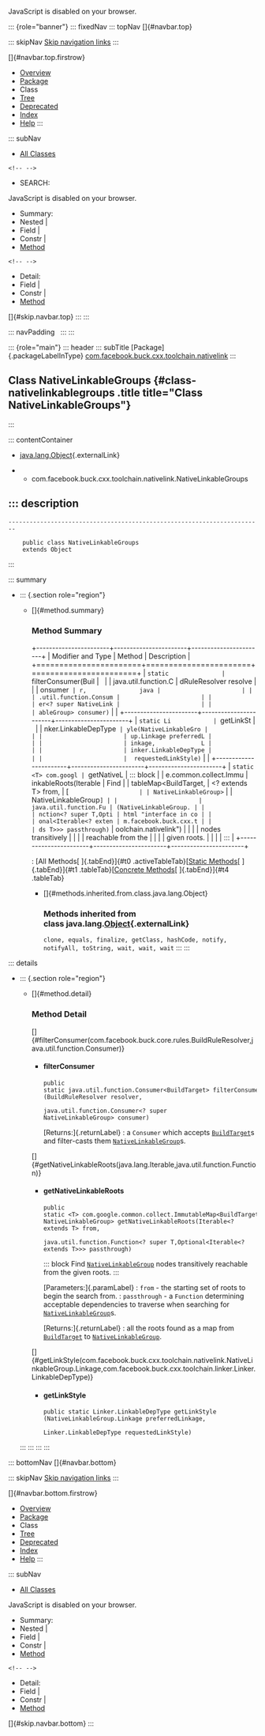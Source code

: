 <div>

JavaScript is disabled on your browser.

</div>

::: {role="banner"}
::: fixedNav
::: topNav
[]{#navbar.top}

::: skipNav
[Skip navigation links](#skip.navbar.top "Skip navigation links")
:::

[]{#navbar.top.firstrow}

-   [Overview](../../../../../../index.html)
-   [Package](package-summary.html)
-   Class
-   [Tree](package-tree.html)
-   [Deprecated](../../../../../../deprecated-list.html)
-   [Index](../../../../../../index-all.html)
-   [Help](../../../../../../help-doc.html)
:::

::: subNav
-   [All Classes](../../../../../../allclasses.html)

```{=html}
<!-- -->
```
-   SEARCH:

<div>

<div>

JavaScript is disabled on your browser.

</div>

</div>

<div>

-   Summary: 
-   Nested \| 
-   Field \| 
-   Constr \| 
-   [Method](#method.summary)

```{=html}
<!-- -->
```
-   Detail: 
-   Field \| 
-   Constr \| 
-   [Method](#method.detail)

</div>

[]{#skip.navbar.top}
:::
:::

::: navPadding
 
:::
:::

::: {role="main"}
::: header
::: subTitle
[Package]{.packageLabelInType} [com.facebook.buck.cxx.toolchain.nativelink](package-summary.html)
:::

## Class NativeLinkableGroups {#class-nativelinkablegroups .title title="Class NativeLinkableGroups"}
:::

::: contentContainer
-   [java.lang.Object](http://docs.oracle.com/javase/7/docs/api/java/lang/Object.html?is-external=true "class or interface in java.lang"){.externalLink}

-   -   com.facebook.buck.cxx.toolchain.nativelink.NativeLinkableGroups

::: description
-   

    ------------------------------------------------------------------------

        public class NativeLinkableGroups
        extends Object
:::

::: summary
-   ::: {.section role="region"}
    -   []{#method.summary}

        ### Method Summary

        +-----------------------+-----------------------+-----------------------+
        | Modifier and Type     | Method                | Description           |
        +=======================+=======================+=======================+
        | `static               | `filterConsumer​(Buil  |                       |
        |  java.util.function.C | dRuleResolver resolve |                       |
        | onsumer<BuildTarget>` | r,               java |                       |
        |                       | .util.function.Consum |                       |
        |                       | er<? super NativeLink |                       |
        |                       | ableGroup> consumer)` |                       |
        +-----------------------+-----------------------+-----------------------+
        | `static Li            | `getLinkSt            |                       |
        | nker.LinkableDepType` | yle​(NativeLinkableGro |                       |
        |                       | up.Linkage preferredL |                       |
        |                       | inkage,             L |                       |
        |                       | inker.LinkableDepType |                       |
        |                       |  requestedLinkStyle)` |                       |
        +-----------------------+-----------------------+-----------------------+
        | `static <T> com.googl | `getNativeL           | ::: block             |
        | e.common.collect.Immu | inkableRoots​(Iterable | Find                  |
        | tableMap<BuildTarget, | <? extends T> from,   | [`                    |
        | ​NativeLinkableGroup>` |                       | NativeLinkableGroup`] |
        |                       | java.util.function.Fu | (NativeLinkableGroup. |
        |                       | nction<? super T,​Opti | html "interface in co |
        |                       | onal<Iterable<? exten | m.facebook.buck.cxx.t |
        |                       | ds T>>> passthrough)` | oolchain.nativelink") |
        |                       |                       | nodes transitively    |
        |                       |                       | reachable from the    |
        |                       |                       | given roots.          |
        |                       |                       | :::                   |
        +-----------------------+-----------------------+-----------------------+

        : [All Methods[ ]{.tabEnd}]{#t0 .activeTableTab}[[Static
        Methods](javascript:show(1);)[ ]{.tabEnd}]{#t1
        .tableTab}[[Concrete
        Methods](javascript:show(8);)[ ]{.tabEnd}]{#t4 .tableTab}

        -   []{#methods.inherited.from.class.java.lang.Object}

            ### Methods inherited from class java.lang.[Object](http://docs.oracle.com/javase/7/docs/api/java/lang/Object.html?is-external=true "class or interface in java.lang"){.externalLink}

            `clone, equals, finalize, getClass, hashCode, notify, notifyAll, toString, wait, wait, wait`
    :::
:::

::: details
-   ::: {.section role="region"}
    -   []{#method.detail}

        ### Method Detail

        []{#filterConsumer(com.facebook.buck.core.rules.BuildRuleResolver,java.util.function.Consumer)}

        -   #### filterConsumer

            ``` methodSignature
            public static java.util.function.Consumer<BuildTarget> filterConsumer​(BuildRuleResolver resolver,
                                                                                  java.util.function.Consumer<? super NativeLinkableGroup> consumer)
            ```

            [Returns:]{.returnLabel}
            :   a `Consumer` which accepts
                [`BuildTarget`](../../../core/model/BuildTarget.html "class in com.facebook.buck.core.model")s
                and filter-casts them
                [`NativeLinkableGroup`](NativeLinkableGroup.html "interface in com.facebook.buck.cxx.toolchain.nativelink")s.

        []{#getNativeLinkableRoots(java.lang.Iterable,java.util.function.Function)}

        -   #### getNativeLinkableRoots

            ``` methodSignature
            public static <T> com.google.common.collect.ImmutableMap<BuildTarget,​NativeLinkableGroup> getNativeLinkableRoots​(Iterable<? extends T> from,
                                                                                                                                   java.util.function.Function<? super T,​Optional<Iterable<? extends T>>> passthrough)
            ```

            ::: block
            Find
            [`NativeLinkableGroup`](NativeLinkableGroup.html "interface in com.facebook.buck.cxx.toolchain.nativelink")
            nodes transitively reachable from the given roots.
            :::

            [Parameters:]{.paramLabel}
            :   `from` - the starting set of roots to begin the search
                from.
            :   `passthrough` - a `Function` determining acceptable
                dependencies to traverse when searching for
                [`NativeLinkableGroup`](NativeLinkableGroup.html "interface in com.facebook.buck.cxx.toolchain.nativelink")s.

            [Returns:]{.returnLabel}
            :   all the roots found as a map from
                [`BuildTarget`](../../../core/model/BuildTarget.html "class in com.facebook.buck.core.model")
                to
                [`NativeLinkableGroup`](NativeLinkableGroup.html "interface in com.facebook.buck.cxx.toolchain.nativelink").

        []{#getLinkStyle(com.facebook.buck.cxx.toolchain.nativelink.NativeLinkableGroup.Linkage,com.facebook.buck.cxx.toolchain.linker.Linker.LinkableDepType)}

        -   #### getLinkStyle

            ``` methodSignature
            public static Linker.LinkableDepType getLinkStyle​(NativeLinkableGroup.Linkage preferredLinkage,
                                                              Linker.LinkableDepType requestedLinkStyle)
            ```
    :::
:::
:::
:::

::: bottomNav
[]{#navbar.bottom}

::: skipNav
[Skip navigation links](#skip.navbar.bottom "Skip navigation links")
:::

[]{#navbar.bottom.firstrow}

-   [Overview](../../../../../../index.html)
-   [Package](package-summary.html)
-   Class
-   [Tree](package-tree.html)
-   [Deprecated](../../../../../../deprecated-list.html)
-   [Index](../../../../../../index-all.html)
-   [Help](../../../../../../help-doc.html)
:::

::: subNav
-   [All Classes](../../../../../../allclasses.html)

<div>

<div>

JavaScript is disabled on your browser.

</div>

</div>

<div>

-   Summary: 
-   Nested \| 
-   Field \| 
-   Constr \| 
-   [Method](#method.summary)

```{=html}
<!-- -->
```
-   Detail: 
-   Field \| 
-   Constr \| 
-   [Method](#method.detail)

</div>

[]{#skip.navbar.bottom}
:::
